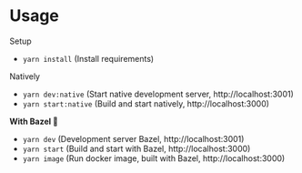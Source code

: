# Usage

Setup

- `yarn install` (Install requirements)

Natively

- `yarn dev:native` (Start native development server, http://localhost:3001)
- `yarn start:native` (Build and start natively, http://localhost:3000)

**With Bazel 🌿**

- `yarn dev` (Development server Bazel, http://localhost:3001)
- `yarn start` (Build and start with Bazel, http://localhost:3000)
- `yarn image` (Run docker image, built with Bazel, http://localhost:3000)
